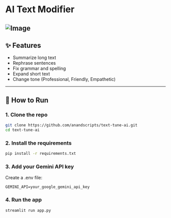 # AI Text Modifier
![Image](https://github.com/user-attachments/assets/a9b67280-4c9a-4df5-8915-0d62cdb247a1)
---
## ✨ Features

- Summarize long text
- Rephrase sentences
- Fix grammar and spelling
- Expand short text
- Change tone (Professional, Friendly, Empathetic)

---

## 🚀 How to Run

### 1. Clone the repo
```bash
git clone https://github.com/anandscripts/text-tune-ai.git
cd text-tune-ai
```
### 2. Install the requirements
```bash
pip install -r requirements.txt
```
### 3. Add your Gemini API key
Create a .env file:
```env
GEMINI_API=your_google_gemini_api_key
```
### 4. Run the app
```bash
streamlit run app.py
```
